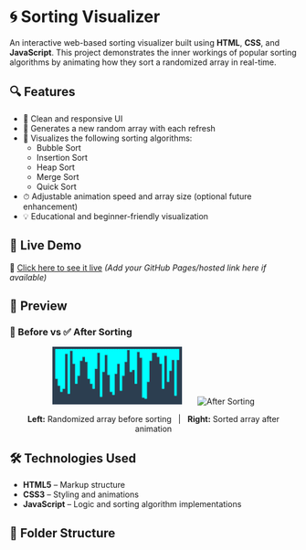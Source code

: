 # 🌀 Sorting Visualizer

An interactive web-based sorting visualizer built using **HTML**, **CSS**, and **JavaScript**. This project demonstrates the inner workings of popular sorting algorithms by animating how they sort a randomized array in real-time.

## 🔍 Features

- 🎨 Clean and responsive UI
- 🔁 Generates a new random array with each refresh
- 🧠 Visualizes the following sorting algorithms:
  - Bubble Sort
  - Insertion Sort
  - Heap Sort
  - Merge Sort
  - Quick Sort
- ⏱ Adjustable animation speed and array size (optional future enhancement)
- 💡 Educational and beginner-friendly visualization

## 🚀 Live Demo

🔗 [Click here to see it live](#) *(Add your GitHub Pages/hosted link here if available)*

## 📸 Preview

### 🔀 Before vs ✅ After Sorting

<p align="center">
  <img src="https://github.com/ManyaBansal14/Sorting-Visualizer/blob/main/SVU.png?raw=true" alt="Before Sorting" width="45%">
  &nbsp; &nbsp; &nbsp;
  <img src="" alt="After Sorting" width="45%">
</p>

<p align="center">
  <b>Left:</b> Randomized array before sorting &nbsp; | &nbsp; <b>Right:</b> Sorted array after animation
</p>

## 🛠️ Technologies Used

- **HTML5** – Markup structure
- **CSS3** – Styling and animations
- **JavaScript** – Logic and sorting algorithm implementations

## 📁 Folder Structure

